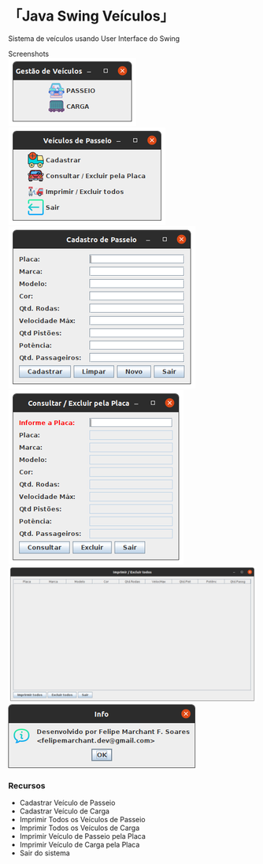 「Java Swing Veículos」
=======


Sistema de veículos usando User Interface do Swing

Screenshots
<br>
<img src="screenshots/j01.png"/>
<img src="screenshots/j02.png"/>
<img src="screenshots/j03.png"/>
<img src="screenshots/j04.png"/>
<img src="screenshots/j05.png"/>
<img src="screenshots/j06.png"/>

### Recursos

- Cadastrar Veículo de Passeio
- Cadastrar Veículo de Carga
- Imprimir Todos os Veículos de Passeio
- Imprimir Todos os Veículos de Carga
- Imprimir Veículo de Passeio pela Placa
- Imprimir Veículo de Carga pela Placa
- Sair do sistema
